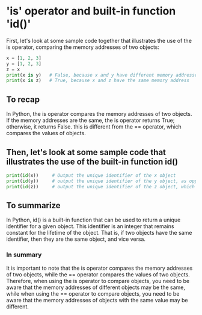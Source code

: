 # 'is' operator and built-in function 'id()'

 First, let's look at some sample code together that illustrates the use of the is operator, comparing the memory addresses of two objects:

```python
x = [1, 2, 3]
y = [1, 2, 3]
z = x
print(x is y)   # False, because x and y have different memory addresses
print(x is z)   # True, because x and z have the same memory address
```

## To recap

In Python, the is operator compares the memory addresses of two objects. If the memory addresses are the same, the is operator returns True; otherwise, it returns False. this is different from the == operator, which compares the values of objects.

## Then, let's look at some sample code that illustrates the use of the built-in function id()

```python
print(id(x))     # Output the unique identifier of the x object
print(id(y))     # output the unique identifier of the y object, as opposed to x
print(id(z))     # output the unique identifier of the z object, which is the same as x
```

## To summarize

In Python, id() is a built-in function that can be used to return a unique identifier for a given object. This identifier is an integer that remains constant for the lifetime of the object. That is, if two objects have the same identifier, then they are the same object, and vice versa.

### In summary

It is important to note that the is operator compares the memory addresses of two objects, while the == operator compares the values of two objects. Therefore, when using the is operator to compare objects, you need to be aware that the memory addresses of different objects may be the same, while when using the == operator to compare objects, you need to be aware that the memory addresses of objects with the same value may be different.
